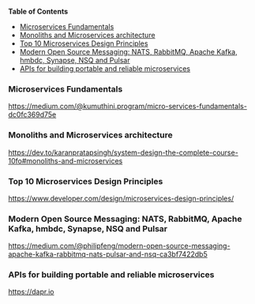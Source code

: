 <!-- START doctoc generated TOC please keep comment here to allow auto update -->
<!-- DON'T EDIT THIS SECTION, INSTEAD RE-RUN doctoc TO UPDATE -->
**Table of Contents**

- [Microservices Fundamentals](#microservices-fundamentals)
- [Monoliths and Microservices architecture](#monoliths-and-microservices-architecture)
- [Top 10 Microservices Design Principles](#top-10-microservices-design-principles)
- [Modern Open Source Messaging: NATS, RabbitMQ, Apache Kafka, hmbdc, Synapse, NSQ and Pulsar](#modern-open-source-messaging-nats-rabbitmq-apache-kafka-hmbdc-synapse-nsq-and-pulsar)
- [APIs for building portable and reliable microservices](#apis-for-building-portable-and-reliable-microservices)

<!-- END doctoc generated TOC please keep comment here to allow auto update -->


### Microservices Fundamentals
https://medium.com/@kumuthini.program/micro-services-fundamentals-dc0fc369d75e

### Monoliths and Microservices architecture
https://dev.to/karanpratapsingh/system-design-the-complete-course-10fo#monoliths-and-microservices

### Top 10 Microservices Design Principles
https://www.developer.com/design/microservices-design-principles/

### Modern Open Source Messaging: NATS, RabbitMQ, Apache Kafka, hmbdc, Synapse, NSQ and Pulsar
https://medium.com/@philipfeng/modern-open-source-messaging-apache-kafka-rabbitmq-nats-pulsar-and-nsq-ca3bf7422db5

### APIs for building portable and reliable microservices
https://dapr.io
